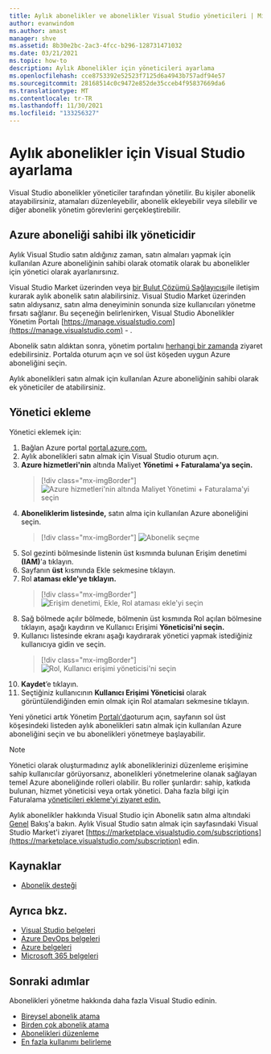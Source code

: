 ```yaml
---
title: Aylık abonelikler ve abonelikler Visual Studio yöneticileri | Microsoft Docs
author: evanwindom
ms.author: amast
manager: shve
ms.assetid: 8b30e2bc-2ac3-4fcc-b296-128731471032
ms.date: 03/21/2021
ms.topic: how-to
description: Aylık Abonelikler için yöneticileri ayarlama
ms.openlocfilehash: cce8753392e52523f7125d6a4943b757adf94e57
ms.sourcegitcommit: 28168514c0c9472e852de35cceb4f95837669da6
ms.translationtype: MT
ms.contentlocale: tr-TR
ms.lasthandoff: 11/30/2021
ms.locfileid: "133256327"
---
```

# <a name="set-up-admins-for-visual-studio-monthly-subscriptions"></a>Aylık abonelikler için Visual Studio ayarlama

Visual Studio abonelikler yöneticiler tarafından yönetilir. Bu kişiler abonelik atayabilirsiniz, atamaları düzenleyebilir, abonelik ekleyebilir veya silebilir ve diğer abonelik yönetim görevlerini gerçekleştirebilir.

## <a name="the-azure-subscription-owner-is-the-first-admin"></a>Azure aboneliği sahibi ilk yöneticidir

Aylık Visual Studio satın aldığınız zaman, satın almaları yapmak için kullanılan Azure aboneliğinin sahibi olarak otomatik olarak bu abonelikler için yönetici olarak ayarlanırsınız.

Visual Studio Market üzerinden veya [bir Bulut Çözümü Sağlayıcısı](https://marketplace.visualstudio.com/subscriptions)ile iletişim kurarak aylık abonelik satın alabilirsiniz. Visual Studio Market üzerinden satın aldıysanız, satın alma deneyiminin sonunda size kullanıcıları yönetme fırsatı sağlanır. Bu seçeneğin belirlenirken, Visual Studio Abonelikler Yönetim Portalı [https://manage.visualstudio.com](https://manage.visualstudio.com) - .

Abonelik satın aldıktan sonra, yönetim portalını [herhangi bir zamanda](https://manage.visualstudio.com) ziyaret edebilirsiniz. Portalda oturum açın ve sol üst köşeden uygun Azure aboneliğini seçin.

Aylık abonelikleri satın almak için kullanılan Azure aboneliğinin sahibi olarak ek yöneticiler de atabilirsiniz.

## <a name="add-admins"></a>Yönetici ekleme

Yönetici eklemek için:

1. Bağlan Azure portal [portal.azure.com.](https://portal.azure.com)
2. Aylık abonelikleri satın almak için Visual Studio oturum açın.
3. **Azure hizmetleri'nin** altında Maliyet **Yönetimi + Faturalama'ya seçin.**
   > [!div class="mx-imgBorder"]
   > ![Azure hizmetleri'nin altında Maliyet Yönetimi + Faturalama'yi seçin](_img/cloud-admin/azure-cost-billing.png "Azure hizmetleri grubundan Maliyet Yönetimi'ne seçin")
4. **Aboneliklerim listesinde,** satın alma için kullanılan Azure aboneliğini seçin.
   > [!div class="mx-imgBorder"]
   > ![Abonelik seçme](_img/cloud-admin/subscription-list.png "Satın alma için kullanmak istediğiniz Azure aboneliğini seçin.")
5. Sol gezinti bölmesinde listenin üst kısmında bulunan Erişim denetimi **(IAM)**'a tıklayın.
6. Sayfanın **üst** kısmında Ekle sekmesine tıklayın.
7. Rol **ataması ekle'ye tıklayın.**
   > [!div class="mx-imgBorder"]
   > ![Erişim denetimi, Ekle, Rol ataması ekle'yi seçin](_img/cloud-admin/access-control-add.png "Sol tarafta yer alan listeden Erişim denetimi'ne ve ardından Ekle'ye tıklayın.")
8. Sağ bölmede açılır bölmede, bölmenin  üst kısmında Rol açılan bölmesine tıklayın, aşağı kaydırın ve Kullanıcı Erişimi **Yöneticisi'ni seçin.**
9. Kullanıcı listesinde ekranı aşağı kaydırarak yönetici yapmak istediğiniz kullanıcıya gidin ve seçin. 
   > [!div class="mx-imgBorder"]
   > ![Rol, Kullanıcı erişimi yöneticisi'ni seçin](_img/cloud-admin/add-role-user-access-admin.png "Rol'leri seçin, Kullanıcı Erişimi Yöneticisi'ni seçin ve ardından kullanıcı adını seçerek yönetici olarak seçin.")
10. **Kaydet**’e tıklayın.
11. Seçtiğiniz kullanıcının **Kullanıcı Erişimi Yöneticisi** olarak görüntülendiğinden emin olmak için Rol atamaları sekmesine tıklayın.

Yeni yönetici artık Yönetim [Portalı'da](https://manage.visualstudio.com)oturum açın, sayfanın sol üst köşesindeki listeden aylık abonelikleri satın almak için kullanılan Azure aboneliğini seçin ve bu abonelikleri yönetmeye başlayabilir.

> [!NOTE]
> Yönetici olarak oluşturmadınız aylık aboneliklerinizi düzenleme erişimine sahip kullanıcılar görüyorsanız, abonelikleri yönetmelerine olanak sağlayan temel Azure aboneliğinde rolleri olabilir. Bu roller şunlardır: sahip, katkıda bulunan, hizmet yöneticisi veya ortak yönetici. Daha fazla bilgi için Faturalama [yöneticileri ekleme'yi ziyaret edin.](/azure/devops/organizations/billing/add-backup-billing-managers)

Aylık abonelikler hakkında Visual Studio için Abonelik satın alma altındaki [Genel](vscloud-overview.md) Bakış'a bakın. Aylık Visual Studio satın almak için sayfasındaki Visual Studio Market'i ziyaret [https://marketplace.visualstudio.com/subscriptions](https://marketplace.visualstudio.com/subscription) edin.

## <a name="resources"></a>Kaynaklar
- [Abonelik desteği](https://aka.ms/vsadminhelp)

## <a name="see-also"></a>Ayrıca bkz.
- [Visual Studio belgeleri](/visualstudio/)
- [Azure DevOps belgeleri](/azure/devops/)
- [Azure belgeleri](/azure/)
- [Microsoft 365 belgeleri](/microsoft-365/)

## <a name="next-steps"></a>Sonraki adımlar
Abonelikleri yönetme hakkında daha fazla Visual Studio edinin.
- [Bireysel abonelik atama](assign-license.md)
- [Birden çok abonelik atama](assign-license-bulk.md)
- [Abonelikleri düzenleme](edit-license.md)
- [En fazla kullanımı belirleme](maximum-usage.md)